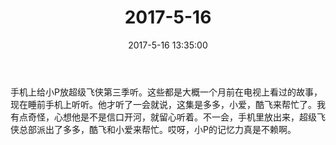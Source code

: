 ﻿---
title: 2017-5-16
date: 2017-5-16 13:35:00
tags:
categories: 爸爸
---
手机上给小P放超级飞侠第三季听。这些都是大概一个月前在电视上看过的故事，现在睡前手机上听听。他才听了一会就说，这集是多多，小爱，酷飞来帮忙了。我有点奇怪，心想他是不是信口开河，就留心听着。不一会，手机里放出来，超级飞侠总部派出了多多，酷飞和小爱来帮忙。哎呀，小P的记忆力真是不赖啊。